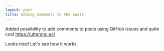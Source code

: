 ```yaml
---
layout: post
title: Adding comments to the posts
---
```


Added possibility to add comments to posts using GitHub issues and quite cool https://utteranc.es/

Looks nice! Let's see how it works.
